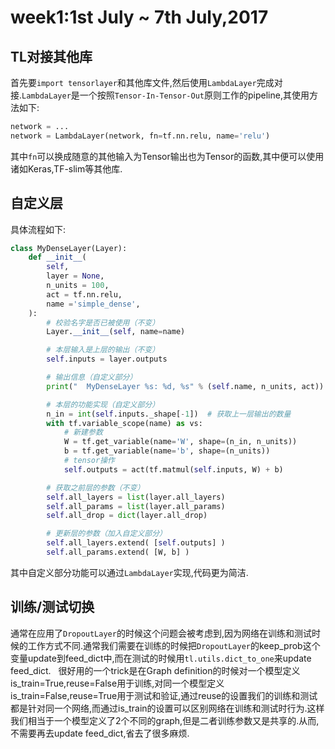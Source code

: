 # week1:1st July ~ 7th July,2017

## TL对接其他库
首先要`import tensorlayer`和其他库文件,然后使用`LambdaLayer`完成对接.`LambdaLayer`是一个按照`Tensor-In-Tensor-Out`原则工作的pipeline,其使用方法如下:
```python
network = ...
network = LambdaLayer(network, fn=tf.nn.relu, name='relu') 
```
其中`fn`可以换成随意的其他输入为Tensor输出也为Tensor的函数,其中便可以使用诸如Keras,TF-slim等其他库.

## 自定义层
具体流程如下:
```python
class MyDenseLayer(Layer):
    def __init__(
        self,
        layer = None,
        n_units = 100,
        act = tf.nn.relu,
        name ='simple_dense',
    ):
        # 校验名字是否已被使用（不变）
        Layer.__init__(self, name=name)

        # 本层输入是上层的输出（不变）
        self.inputs = layer.outputs

        # 输出信息（自定义部分）
        print("  MyDenseLayer %s: %d, %s" % (self.name, n_units, act))

        # 本层的功能实现（自定义部分）
        n_in = int(self.inputs._shape[-1])  # 获取上一层输出的数量
        with tf.variable_scope(name) as vs:
            # 新建参数
            W = tf.get_variable(name='W', shape=(n_in, n_units))
            b = tf.get_variable(name='b', shape=(n_units))
            # tensor操作
            self.outputs = act(tf.matmul(self.inputs, W) + b)

        # 获取之前层的参数（不变）
        self.all_layers = list(layer.all_layers)
        self.all_params = list(layer.all_params)
        self.all_drop = dict(layer.all_drop)

        # 更新层的参数（加入自定义部分）
        self.all_layers.extend( [self.outputs] )
        self.all_params.extend( [W, b] )
```
其中自定义部分功能可以通过`LambdaLayer`实现,代码更为简洁.

## 训练/测试切换
通常在应用了`DropoutLayer`的时候这个问题会被考虑到,因为网络在训练和测试时候的工作方式不同.通常我们需要在训练的时候把`DropoutLayer`的keep_prob这个变量update到feed_dict中,而在测试的时候用`tl.utils.dict_to_one`来update feed_dict.  
很好用的一个trick是在Graph definition的时候对一个模型定义is_train=True,reuse=False用于训练,对同一个模型定义is_train=False,reuse=True用于测试和验证,通过reuse的设置我们的训练和测试都是针对同一个网络,而通过is_train的设置可以区别网络在训练和测试时行为.这样我们相当于一个模型定义了2个不同的graph,但是二者训练参数又是共享的.从而,不需要再去update feed_dict,省去了很多麻烦.
